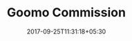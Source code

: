 ---
title: "Goomo Commission"
date: 2017-09-25T11:31:18+05:30
layout: commission
property: "Casa Colvale"
url: /details/commission/casa-colvale/
slug: "casa-colvale/"


mainmenu:
 details: true
 commission: true

---